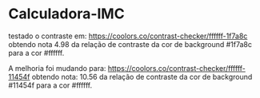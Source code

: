 # Calculadora-IMC
testado o contraste em: https://coolors.co/contrast-checker/ffffff-1f7a8c
obtendo nota 4.98 da relação de contraste da cor de background #1f7a8c para a cor #ffffff.

A melhoria foi mudando para:
 https://coolors.co/contrast-checker/ffffff-11454f
 obtendo nota: 10.56 da relação de contraste da cor de background #11454f para a cor #ffffff.
 